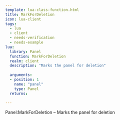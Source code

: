 ```yaml
---
template: lua-class-function.html
title: MarkForDeletion
icon: lua-client
tags:
  - lua
  - client
  - needs-verification
  - needs-example
lua:
  library: Panel
  function: MarkForDeletion
  realm: client
  description: "Marks the panel for deletion"
  
  arguments:
  - position: 1
    name: "panel"
    type: Panel
  returns:
    
---
```


<div class="lua__search__keywords">
Panel:MarkForDeletion &#x2013; Marks the panel for deletion
</div>
